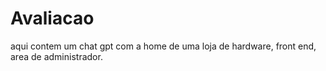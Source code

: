 # Avaliacao
aqui contem um chat gpt com a home de uma loja de hardware, front end, area de administrador.
